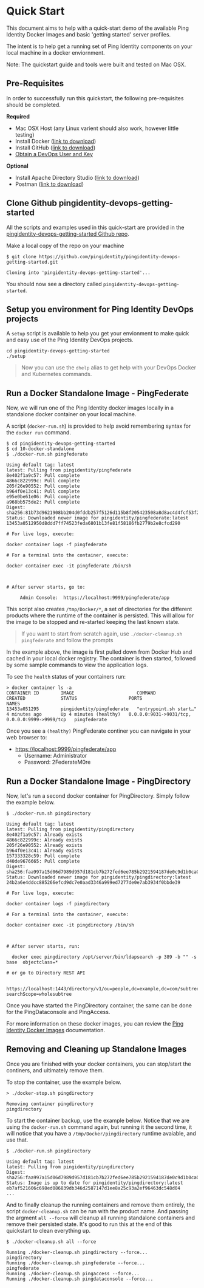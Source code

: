# Quick Start

This document aims to help with a quick-start demo of the available Ping Identity Docker Images and basic 'getting started' server profiles.

The intent is to help get a running set of Ping Identity components on your local machine in a docker enviornment.

Note: The quickstart guide and tools were built and tested on Mac OSX.

## Pre-Requisites

In order to successfully run this quickstart, the following pre-requisites should be completed.

**Required**

* Mac OSX Host \(any Linux varient should also work, however little testing\)
* Install Docker \([link to download](https://hub.docker.com/editions/community/docker-ce-desktop-mac)\)
* Install GitHub \([link to download](https://git-scm.com/downloads)\)
* [Obtain a DevOps User and Key](https://app.gitbook.com/@pingidentity-devops/s/devops/v/sg-docs/prod-license#obtaining-a-ping-identity-devops-user-and-key)

**Optional**

* Install Apache Directory Studio \([link to download](https://directory.apache.org/studio/download/download-macosx.html)\)
* Postman \([link to download](https://www.getpostman.com/downloads/)\)

## Clone Github pingidentity-devops-getting-started

All the scripts and examples used in this quick-start are provided in the [pingidentity-devops-getting-started Github repo](https://github.com/pingidentity/pingidentity-devops-getting-started.git).

Make a local copy of the repo on your machine

```text
$ git clone https://github.com/pingidentity/pingidentity-devops-getting-started.git

Cloning into 'pingidentity-devops-getting-started'...
```

You should now see a directory called `pingidentity-devops-getting-started`.

## Setup you environment for Ping Identity DevOps projects

A `setup` script is available to help you get your envionment to make quick and easy use of the Ping Identity DevOps projects.

```text
cd pingidentity-devops-getting-started
./setup
```

> Now you can use the `dhelp` alias to get help with your DevOps Docker and Kubernetes commands.

## Run a Docker Standalone Image - PingFederate

Now, we will run one of the Ping Identity docker images locally in a standalone docker container on your local machine.

A script (`docker-run.sh`) is provided to help avoid remembering syntax for the `docker run` command. 

```text
$ cd pingidentity-devops-getting-started
$ cd 10-docker-standalone
$ ./docker-run.sh pingfederate

Using default tag: latest
latest: Pulling from pingidentity/pingfederate
8e402f1a9c57: Pull complete
4866c822999c: Pull complete
205f26e90552: Pull complete
b964f0e13c41: Pull complete
e95e0be61e06: Pull complete
a968bb575de2: Pull complete
Digest: sha256:81b73d9621908bb204d0fddb257f5126d115b8f205423508a8d8ac4d4fcf53f2
Status: Downloaded newer image for pingidentity/pingfederate:latest
13453a0512950d8ddd7ff74523feda6801b13fe81f58186fb2779b2e8cfcd290

# For live logs, execute:

docker container logs -f pingfederate

# For a terminal into the container, execute:

docker container exec -it pingfederate /bin/sh



# After server starts, go to:

     Admin Console:  https://localhost:9999/pingfederate/app
```

This script also creates `/tmp/Docker/*`, a set of directories for the different products where the runtime of the container is persisted. This will allow for the image to be stopped and re-started keeping the last known state. 

> If you want to start from scratch again, use `./docker-cleanup.sh pingfederate` and follow the prompts

In the example above, the image is first pulled down from Docker Hub and cached in your local docker registry. The container is then started, followed by some sample commands to view the application logs.

To see the `health` status of your containers run:

```text
> docker container ls -a
CONTAINER ID        IMAGE                       COMMAND                  CREATED             STATUS                   PORTS                                            NAMES
13453a051295        pingidentity/pingfederate   "entrypoint.sh start…"   4 minutes ago       Up 4 minutes (healthy)   0.0.0.0:9031->9031/tcp, 0.0.0.0:9999->9999/tcp   pingfederate
```

Once you see a `(healthy)` PingFederate continer you can navigate in your web browser to:

* [https://localhost:9999/pingfederate/app](https://localhost:9999/pingfederate/app)
  * Username: Administrator
  * Password: 2FederateM0re

## Run a Docker Standalone Image - PingDirectory

Now, let's run a second docker container for PingDirectory. Simply follow the example below.

```text
$ ./docker-run.sh pingdirectory

Using default tag: latest
latest: Pulling from pingidentity/pingdirectory
8e402f1a9c57: Already exists
4866c822999c: Already exists
205f26e90552: Already exists
b964f0e13c41: Already exists
157333328c59: Pull complete
d40de9676665: Pull complete
Digest: sha256:faa997a15d06d7989d957d181cb7b272fed6ee785b2921594187de0c9d1b0ca0
Status: Downloaded newer image for pingidentity/pingdirectory:latest
24b2a6e4ddcc885266efcd9dc7e0aad3346a999ed7277de0e7ab3934f0bbde39

# For live logs, execute:

docker container logs -f pingdirectory

# For a terminal into the container, execute:

docker container exec -it pingdirectory /bin/sh



# After server starts, run:

  docker exec pingdirectory /opt/server/bin/ldapsearch -p 389 -b "" -s base  objectclass=*

# or go to Directory REST API

  https://localhost:1443/directory/v1/ou=people,dc=example,dc=com/subtree?searchScope=wholesubtree
```

Once you have started the PingDirectory container, the same can be done for the PingDataconsole and PingAccess.

For more information on these docker images, you can review the [Ping Identity Docker Images](https://github.com/pingidentity/pingidentity-devops-getting-started/tree/master/docs/docker-builds) documentation.

## Removing and Cleaning up Standalone Images

Once you are finished with your docker containers, you can stop/start the continers, and ultimately remove them.

To stop the container, use the example below.

```text
> ./docker-stop.sh pingdirectory

Removing container pingdirectory
pingdirectory
```

To start the container backup, use the example below. Notice that we are using the `docker-run.sh` command again, but running it the second time, it will notice that you have a `/tmp/Docker/pingdirectory` runtime avaiable, and use that.

```text
$ ./docker-run.sh pingdirectory

Using default tag: latest
latest: Pulling from pingidentity/pingdirectory
Digest: sha256:faa997a15d06d7989d957d181cb7b272fed6ee785b2921594187de0c9d1b0ca0
Status: Image is up to date for pingidentity/pingdirectory:latest
eb7af521606c698ed086839db346d2587147d1ee8a25c93a2ef96463dc548d04
...
```

And to finally cleanup the running containers and remove them entirely, the script `docker-cleanup.sh` can be run with the product name. And passing the argment `all --force` will cleanup all running standalone containers and remove their persisted state. It's good to run this at the end of this quickstart to clean everything up.

```text
$ ./docker-cleanup.sh all --force

Running ./docker-cleanup.sh pingdirectory --force...
pingdirectory
Running ./docker-cleanup.sh pingfederate --force...
pingfederate
Running ./docker-cleanup.sh pingaccess --force...
Running ./docker-cleanup.sh pingdataconsole --force...
```
